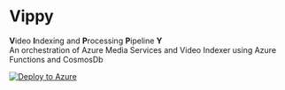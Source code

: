 # Vippy 
<b>V</b>ideo <b>I</b>ndexing and <b>P</b>rocessing <b>P</b>ipeline <b>Y</b>
<br>
An orchestration of Azure Media Services and Video Indexer using Azure Functions and CosmosDb
<br>

[![Deploy to Azure](http://azuredeploy.net/deploybutton.png)](https://portal.azure.com/#create/Microsoft.Template/uri/https%3A%2F%2Fraw.githubusercontent.com%2FDarinShapiroMS%2FVippy%2Fmaster%2Fazuredeploy.json)



